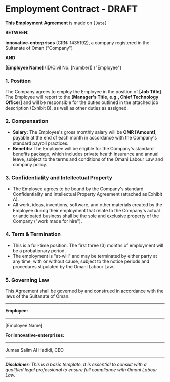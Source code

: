 
# Employment Contract - DRAFT

**This Employment Agreement** is made on `[Date]`

**BETWEEN:**

**innovative-enterprises** (CRN: 1435192), a company registered in the Sultanate of Oman ("Company")

**AND**

**[Employee Name]** (ID/Civil No: [Number]) ("Employee")

### 1. Position
The Company agrees to employ the Employee in the position of **[Job Title]**. The Employee will report to the **[Manager's Title, e.g., Chief Technology Officer]** and will be responsible for the duties outlined in the attached job description (Exhibit B), as well as other duties as assigned.

### 2. Compensation
- **Salary:** The Employee's gross monthly salary will be **OMR [Amount]**, payable at the end of each month in accordance with the Company's standard payroll practices.
- **Benefits:** The Employee will be eligible for the Company's standard benefits package, which includes private health insurance and annual leave, subject to the terms and conditions of the Omani Labour Law and company policy.

### 3. Confidentiality and Intellectual Property
- The Employee agrees to be bound by the Company's standard Confidentiality and Intellectual Property Agreement (attached as Exhibit A).
- All work, ideas, inventions, software, and other materials created by the Employee during their employment that relate to the Company's actual or anticipated business shall be the sole and exclusive property of the Company ("work made for hire").

### 4. Term & Termination
- This is a full-time position. The first three (3) months of employment will be a probationary period.
- The employment is "at-will" and may be terminated by either party at any time, with or without cause, subject to the notice periods and procedures stipulated by the Omani Labour Law.

### 5. Governing Law
This Agreement shall be governed by and construed in accordance with the laws of the Sultanate of Oman.

---

**Employee:**
_________________________
[Employee Name]

**For innovative-enterprises:**
_________________________
Jumaa Salim Al Hadidi, CEO

---
***Disclaimer:** This is a basic template. It is essential to consult with a qualified legal professional to ensure full compliance with Omani Labour Law.*

    